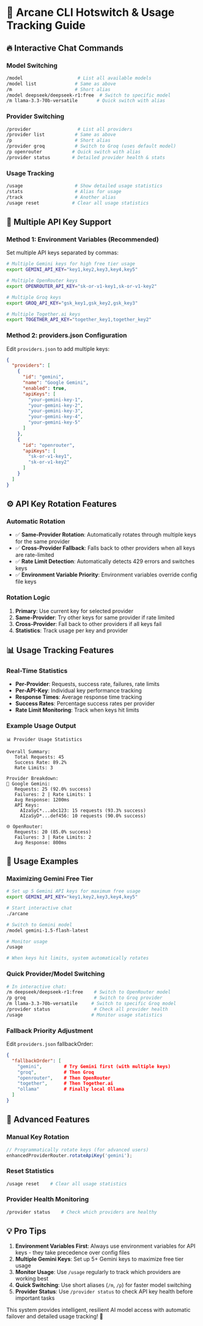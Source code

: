 # 🚀 Arcane CLI Hotswitch & Usage Tracking Guide

## 🔥 **Interactive Chat Commands**

### **Model Switching**
```bash
/model                    # List all available models
/model list              # Same as above
/m                       # Short alias
/model deepseek/deepseek-r1:free  # Switch to specific model
/m llama-3.3-70b-versatile       # Quick switch with alias
```

### **Provider Switching**
```bash
/provider                 # List all providers
/provider list           # Same as above  
/p                       # Short alias
/provider groq           # Switch to Groq (uses default model)
/p openrouter           # Quick switch with alias
/provider status        # Detailed provider health & stats
```

### **Usage Tracking**
```bash
/usage                   # Show detailed usage statistics
/stats                   # Alias for usage
/track                   # Another alias
/usage reset            # Clear all usage statistics
```

## 🔑 **Multiple API Key Support**

### **Method 1: Environment Variables (Recommended)**
Set multiple API keys separated by commas:

```bash
# Multiple Gemini keys for high free tier usage
export GEMINI_API_KEY="key1,key2,key3,key4,key5"

# Multiple OpenRouter keys
export OPENROUTER_API_KEY="sk-or-v1-key1,sk-or-v1-key2"

# Multiple Groq keys  
export GROQ_API_KEY="gsk_key1,gsk_key2,gsk_key3"

# Multiple Together.ai keys
export TOGETHER_API_KEY="together_key1,together_key2"
```

### **Method 2: providers.json Configuration**
Edit `providers.json` to add multiple keys:

```json
{
  "providers": [
    {
      "id": "gemini",
      "name": "Google Gemini",
      "enabled": true,
      "apiKeys": [
        "your-gemini-key-1",
        "your-gemini-key-2",
        "your-gemini-key-3",
        "your-gemini-key-4",
        "your-gemini-key-5"
      ]
    },
    {
      "id": "openrouter",
      "apiKeys": [
        "sk-or-v1-key1",
        "sk-or-v1-key2"
      ]
    }
  ]
}
```

## ⚙️ **API Key Rotation Features**

### **Automatic Rotation**
- ✅ **Same-Provider Rotation**: Automatically rotates through multiple keys for the same provider
- ✅ **Cross-Provider Fallback**: Falls back to other providers when all keys are rate-limited
- ✅ **Rate Limit Detection**: Automatically detects 429 errors and switches keys
- ✅ **Environment Variable Priority**: Environment variables override config file keys

### **Rotation Logic**
1. **Primary**: Use current key for selected provider
2. **Same-Provider**: Try other keys for same provider if rate limited
3. **Cross-Provider**: Fall back to other providers if all keys fail
4. **Statistics**: Track usage per key and provider

## 📊 **Usage Tracking Features**

### **Real-Time Statistics**
- **Per-Provider**: Requests, success rate, failures, rate limits
- **Per-API-Key**: Individual key performance tracking
- **Response Times**: Average response time tracking
- **Success Rates**: Percentage success rates per provider
- **Rate Limit Monitoring**: Track when keys hit limits

### **Example Usage Output**
```
📊 Provider Usage Statistics

Overall Summary:
   Total Requests: 45
   Success Rate: 89.2%
   Rate Limits: 3

Provider Breakdown:
💎 Google Gemini:
   Requests: 25 (92.0% success)
   Failures: 2 | Rate Limits: 1
   Avg Response: 1200ms
   API Keys:
     AIzaSyC*...abc123: 15 requests (93.3% success)
     AIzaSyD*...def456: 10 requests (90.0% success)

🌐 OpenRouter:
   Requests: 20 (85.0% success)
   Failures: 3 | Rate Limits: 2
   Avg Response: 800ms
```

## 🎯 **Usage Examples**

### **Maximizing Gemini Free Tier**
```bash
# Set up 5 Gemini API keys for maximum free usage
export GEMINI_API_KEY="key1,key2,key3,key4,key5"

# Start interactive chat
./arcane

# Switch to Gemini model
/model gemini-1.5-flash-latest

# Monitor usage
/usage

# When keys hit limits, system automatically rotates
```

### **Quick Provider/Model Switching**
```bash
# In interactive chat:
/m deepseek/deepseek-r1:free    # Switch to OpenRouter model
/p groq                         # Switch to Groq provider
/m llama-3.3-70b-versatile     # Switch to specific Groq model
/provider status                # Check all provider health
/usage                         # Monitor usage statistics
```

### **Fallback Priority Adjustment**
Edit `providers.json` fallbackOrder:
```json
{
  "fallbackOrder": [
    "gemini",        # Try Gemini first (with multiple keys)
    "groq",          # Then Groq
    "openrouter",    # Then OpenRouter
    "together",      # Then Together.ai
    "ollama"         # Finally local Ollama
  ]
}
```

## 🔧 **Advanced Features**

### **Manual Key Rotation**
```javascript
// Programmatically rotate keys (for advanced users)
enhancedProviderRouter.rotateApiKey('gemini');
```

### **Reset Statistics**
```bash
/usage reset    # Clear all usage statistics
```

### **Provider Health Monitoring**
```bash
/provider status    # Check which providers are healthy
```

## 💡 **Pro Tips**

1. **Environment Variables First**: Always use environment variables for API keys - they take precedence over config files
2. **Multiple Gemini Keys**: Set up 5+ Gemini keys to maximize free tier usage
3. **Monitor Usage**: Use `/usage` regularly to track which providers are working best
4. **Quick Switching**: Use short aliases (`/m`, `/p`) for faster model switching
5. **Provider Status**: Use `/provider status` to check API key health before important tasks

This system provides intelligent, resilient AI model access with automatic failover and detailed usage tracking! 🎯
